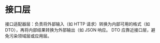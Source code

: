 # 接口层

​接口适配器层​：负责将外部输入（如 HTTP 请求）转换为内部可用的格式（如 DTO），再将内部结果转换为外部输出（如 JSON 响应。
​DTO 应靠近接口层，避免污染领域层或应用层。